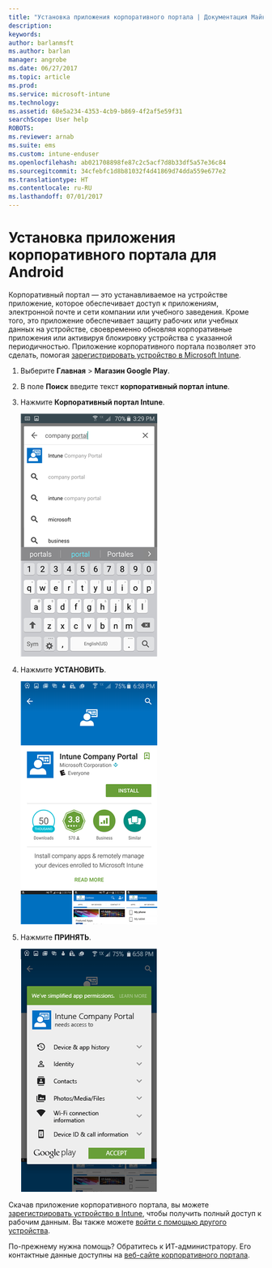 ```yaml
---
title: "Установка приложения корпоративного портала | Документация Майкрософт"
description: 
keywords: 
author: barlanmsft
ms.author: barlan
manager: angrobe
ms.date: 06/27/2017
ms.topic: article
ms.prod: 
ms.service: microsoft-intune
ms.technology: 
ms.assetid: 68e5a234-4353-4cb9-b869-4f2af5e59f31
searchScope: User help
ROBOTS: 
ms.reviewer: arnab
ms.suite: ems
ms.custom: intune-enduser
ms.openlocfilehash: ab021708898fe87c2c5acf7d8b33df5a57e36c84
ms.sourcegitcommit: 34cfebfc1d8b81032f4d41869d74dda559e677e2
ms.translationtype: HT
ms.contentlocale: ru-RU
ms.lasthandoff: 07/01/2017
---
```

# <a name="install-the-company-portal-app-for-android"></a>Установка приложения корпоративного портала для Android

Корпоративный портал — это устанавливаемое на устройстве приложение, которое обеспечивает доступ к приложениям, электронной почте и сети компании или учебного заведения. Кроме того, это приложение обеспечивает защиту рабочих или учебных данных на устройстве, своевременно обновляя корпоративные приложения или активируя блокировку устройства с указанной периодичностью. Приложение корпоративного портала позволяет это сделать, помогая [зарегистрировать устройство в Microsoft Intune](what-happens-if-you-install-the-company-portal-app-and-enroll-your-device-in-intune-android.md).

1.  Выберите **Главная** > **Магазин Google Play**.

2.  В поле **Поиск** введите текст **корпоративный портал intune**.

3.  Нажмите **Корпоративный портал Intune**.

    ![android-search-company-portal](./media/and-cpinstall-1-search-cp.png)

4.  Нажмите **УСТАНОВИТЬ**.

    ![android-install-company-portal](./media/and-cpinstall-2-install.png)

5.  Нажмите **ПРИНЯТЬ**.

    ![android-accept-company-portal-terms](./media/and-cpinstall-3-cp-accept.png)

Скачав приложение корпоративного портала, вы можете [зарегистрировать устройство в Intune](enroll-your-device-in-Intune-android.md), чтобы получить полный доступ к рабочим данным. Вы также можете [войти с помощью другого устройства](https://docs.microsoft.com/intune-user-help/sign-in-to-the-company-portal#signing-in-from-another-device).

По-прежнему нужна помощь? Обратитесь к ИТ-администратору. Его контактные данные доступны на [веб-сайте корпоративного портала](http://portal.manage.microsoft.com).
